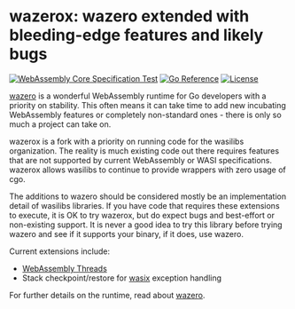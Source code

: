 # wazerox: wazero extended with bleeding-edge features and likely bugs

[![WebAssembly Core Specification Test](https://github.com/wasilibs/wazerox/actions/workflows/spectest.yaml/badge.svg)](https://github.com/wasilibs/wazerox/actions/workflows/spectest.yaml) [![Go Reference](https://pkg.go.dev/badge/github.com/wasilibs/wazerox.svg)](https://pkg.go.dev/github.com/wasilibs/wazerox) [![License](https://img.shields.io/badge/License-Apache_2.0-blue.svg)](https://opensource.org/licenses/Apache-2.0)

[wazero][18] is a wonderful WebAssembly runtime for Go developers with a priority
on stability. This often means it can take time to add new incubating WebAssembly
features or completely non-standard ones - there is only so much a project can
take on.

wazerox is a fork with a priority on running code for the wasilibs organization.
The reality is much existing code out there requires features that are not
supported by current WebAssembly or WASI specifications. wazerox allows wasilibs
to continue to provide wrappers with zero usage of cgo.

The additions to wazero should be considered mostly be an implementation detail
of wasilibs libraries. If you have code that requires these extensions to execute,
it is OK to try wazerox, but do expect bugs and best-effort or non-existing support.
It is never a good idea to try this library before trying wazero and see if it
supports your binary, if it does, use wazero.

Current extensions include:

- [WebAssembly Threads][19]
- Stack checkpoint/restore for [wasix][20] exception handling

For further details on the runtime, read about [wazero][18].

[1]: https://www.w3.org/TR/2019/REC-wasm-core-1-20191205/
[2]: https://www.w3.org/TR/2022/WD-wasm-core-2-20220419/
[4]: https://github.com/WebAssembly/meetings/blob/main/process/subgroups.md
[5]: https://github.com/WebAssembly/WASI
[6]: https://pkg.go.dev/golang.org/x/sys/unix
[7]: https://github.com/WebAssembly/spec/tree/wg-1.0/test/core
[8]: internal/engine/compiler/RATIONALE.md
[9]: https://github.com/wasilibs/wazerox/issues/506
[10]: https://go.dev/doc/devel/release
[11]: https://github.com/actions/virtual-environments
[12]: https://docs.docker.com/develop/develop-images/baseimages/#create-a-simple-parent-image-using-scratch
[13]: https://github.com/WebAssembly/WASI/blob/snapshot-01/phases/snapshot/docs.md
[14]: https://github.com/WebAssembly/spec/tree/d39195773112a22b245ffbe864bab6d1182ccb06/test/core
[15]: https://tetrate.io/blog/introducing-wazero-from-tetrate/
[16]: https://wazero.io/community/users/
[17]: https://github.com/wasilibs/wazerox/stargazers
[18]: https://github.com/tetratelabs/wazero
[19]: https://github.com/WebAssembly/threads
[20]: https://wasix.org/

